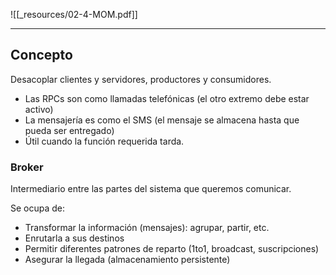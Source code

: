 <mark style="background: #ADCCFFA6;"></mark>![[_resources/02-4-MOM.pdf]]

---

## Concepto
Desacoplar clientes y servidores, productores y consumidores.
- Las RPCs son como llamadas telefónicas (el otro extremo debe estar activo)
- La mensajería es como el SMS (el mensaje se almacena hasta que pueda ser entregado)
- Útil cuando la función requerida tarda.

### Broker
Intermediario entre las partes del sistema que queremos comunicar.

Se ocupa de:
- Transformar la información (mensajes): agrupar, partir, etc.
- Enrutarla a sus destinos
- Permitir diferentes patrones de reparto (1to1, broadcast, suscripciones)
- Asegurar la llegada (almacenamiento persistente)